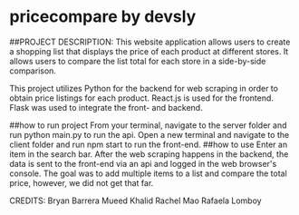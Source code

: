 # pricecompare by devsly

##PROJECT DESCRIPTION:
This website application allows users to create a shopping list that displays the 
price of each product at different stores. It allows users to compare the list 
total for each store in a side-by-side comparison.

This project utilizes Python for the backend for web scraping in order to obtain price
listings for each product. React.js is used for the frontend. Flask was used to 
integrate the front- and backend.

##how to run project
From your terminal, navigate to the server folder and run python main.py to run the api.
Open a new terminal and navigate to the client folder and run npm start to run the front-end.
##how to use
Enter an item in the search bar. After the web scraping happens in the backend, the data is sent to the front-end via an api and logged in the web browser's console. The goal was to add multiple items to a list and compare the total price, however, we did not get that far.

CREDITS:
Bryan Barrera
Mueed Khalid
Rachel Mao
Rafaela Lomboy
 
